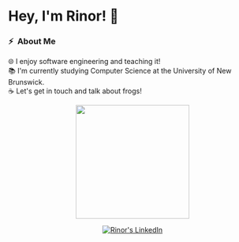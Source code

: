 # Hey, I'm Rinor! 👋

###  ⚡ &nbsp;About Me

🌐 I enjoy software engineering and teaching it!\
📚 I'm currently studying Computer Science at the University of New Brunswick.\
☕ Let's get in touch and talk about frogs!

<p align="center">
  <img height="230em" src="https://github-readme-stats.vercel.app/api/pin/?username=rkomoran&repo=Froggo-Daily-Facts&theme=tokyonight&hide_border=true"/>
</p>




<p align="center">
<a href="https://www.linkedin.com/in/rinorkomorani/" target="_blank"> <img src="https://img.shields.io/badge/-rinorkomorani-0077B5?style=for-the-badge&amp;logo=Linkedin&amp;logoColor=white&amp;link=https://linkedin.com/in/rinorkomorani/" alt="Rinor's LinkedIn"></a>

<div align="center">
<a href="https://github.com/twilkhoo/" target="_blank">

</a>
</div>
</p>
</div>

